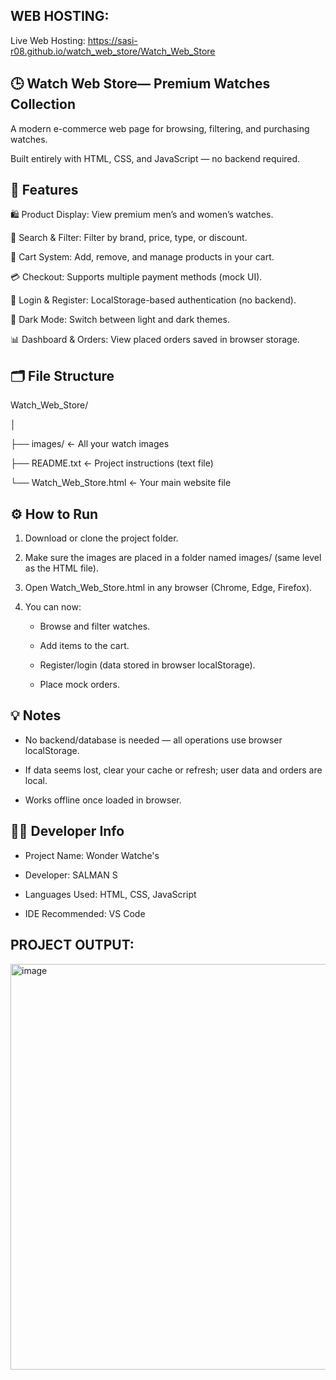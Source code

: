 WEB HOSTING:
-----------------------------------------------------------------------------------------------

Live Web Hosting:   https://sasi-r08.github.io/watch_web_store/Watch_Web_Store
        

🕒 Watch Web Store— Premium Watches Collection
-----------------------------------------------------------------------------------------------
        
  A modern e-commerce web page for browsing, filtering, and purchasing watches.
  
  Built entirely with HTML, CSS, and JavaScript — no backend required.

🚀 Features
-----------------------------------------------------------------------------------------------

  🛍️ Product Display: View premium men’s and women’s watches.
  
  🔎 Search & Filter: Filter by brand, price, type, or discount.
  
  🧮 Cart System: Add, remove, and manage products in your cart.
  
  💳 Checkout: Supports multiple payment methods (mock UI).
  
  👤 Login & Register: LocalStorage-based authentication (no backend).
  
  🌙 Dark Mode: Switch between light and dark themes.
  
  📊 Dashboard & Orders: View placed orders saved in browser storage.
  
🗂️ File Structure
-----------------------------------------------------------------------------------------------

 Watch_Web_Store/
 
│

├── images/                ← All your watch images

├── README.txt             ← Project instructions (text file)

└── Watch_Web_Store.html   ← Your main website file


⚙️ How to Run
-----------------------------------------------------------------------------------------------

  1. Download or clone the project folder.
     
  2. Make sure the images are placed in a folder named images/ (same level as the HTML file).

  3. Open Watch_Web_Store.html in any browser (Chrome, Edge, Firefox).
     
  4. You can now:
        * Browse and filter watches.
          
        * Add items to the cart.
        
        * Register/login (data stored in browser localStorage).
        
        *  Place mock orders.

💡 Notes
-----------------------------------------------------------------------------------------------

  * No backend/database is needed — all operations use browser localStorage.
    
  * If data seems lost, clear your cache or refresh; user data and orders are local.
    
  * Works offline once loaded in browser.
    

🧑‍💻 Developer Info
-----------------------------------------------------------------------------------------------

  * Project Name: Wonder Watche's
    
  * Developer: SALMAN S
    
  * Languages Used: HTML, CSS, JavaScript
    
  * IDE Recommended: VS Code


PROJECT OUTPUT:
-----------------------------------------------------------------------------------------------
<img width="1366" height="649" alt="image" src="https://github.com/user-attachments/assets/6a73218a-2b2d-435b-959f-d1d1e8a1422a" />




